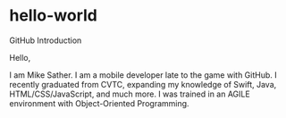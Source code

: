 # hello-world
GitHub Introduction

Hello,

I am Mike Sather. I am a mobile developer late to the game with GitHub. I recently graduated from CVTC, expanding my knowledge of Swift, Java, HTML/CSS/JavaScript, and much more. I was trained in an AGILE environment with Object-Oriented Programming.
